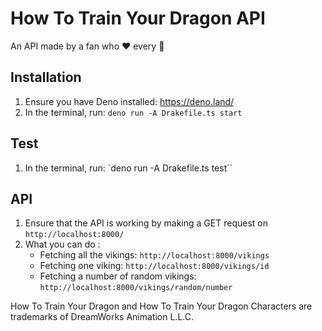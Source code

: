 # How To Train Your Dragon API

An API made by a fan who ❤️ every 🐉

## Installation

1. Ensure you have Deno installed: https://deno.land/
2. In the terminal, run: `deno run -A Drakefile.ts start`

## Test
1. In the terminal, run: `deno run -A Drakefile.ts test``

## API
1. Ensure that the API is working by making a GET request on `http://localhost:8000/`
2. What you can do :
    - Fetching all the vikings: `http://localhost:8000/vikings`
    - Fetching one viking: `http://localhost:8000/vikings/id`
    - Fetching a number of random vikings: `http://localhost:8000/vikings/random/number`


How To Train Your Dragon and How To Train Your Dragon Characters are trademarks of DreamWorks Animation L.L.C.